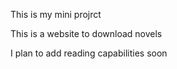 This is my mini projrct

This is a website to download novels

I plan to add reading capabilities soon
